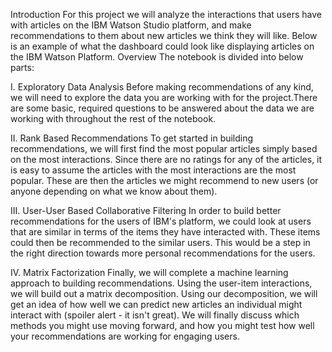 Introduction
For this project we will analyze the interactions that users have with articles on the IBM Watson Studio platform, and make recommendations to them about new articles we think they will like. Below is an example of what the dashboard could look like displaying articles on the IBM Watson Platform.
Overview
The notebook is divided into below parts:


I. Exploratory Data Analysis
Before making recommendations of any kind, we will need to explore the data you are working with for the project.There are some basic, required questions to be answered about the data we are working with throughout the rest of the notebook.

II. Rank Based Recommendations
To get started in building recommendations, we will first find the most popular articles simply based on the most interactions. Since there are no ratings for any of the articles, it is easy to assume the articles with the most interactions are the most popular. These are then the articles we might recommend to new users (or anyone depending on what we know about them).

III. User-User Based Collaborative Filtering
In order to build better recommendations for the users of IBM's platform, we could look at users that are similar in terms of the items they have interacted with. These items could then be recommended to the similar users. This would be a step in the right direction towards more personal recommendations for the users.

IV. Matrix Factorization
Finally, we will complete a machine learning approach to building recommendations. Using the user-item interactions, we will build out a matrix decomposition. Using our decomposition, we will get an idea of how well we can predict new articles an individual might interact with (spoiler alert - it isn't great). We will finally discuss which methods you might use moving forward, and how you might test how well your recommendations are working for engaging users.